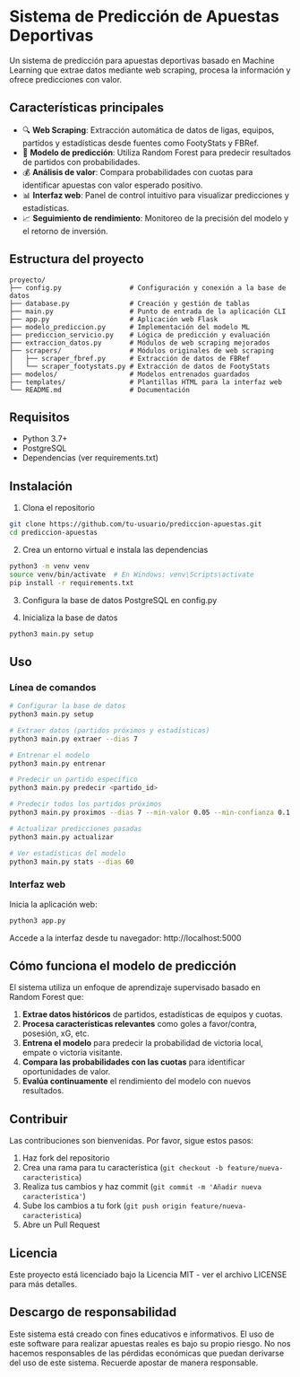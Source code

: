 # Sistema de Predicción de Apuestas Deportivas

Un sistema de predicción para apuestas deportivas basado en Machine Learning que extrae datos mediante web scraping, procesa la información y ofrece predicciones con valor.

## Características principales

- 🔍 **Web Scraping**: Extracción automática de datos de ligas, equipos, partidos y estadísticas desde fuentes como FootyStats y FBRef.
- 🧠 **Modelo de predicción**: Utiliza Random Forest para predecir resultados de partidos con probabilidades.
- 💰 **Análisis de valor**: Compara probabilidades con cuotas para identificar apuestas con valor esperado positivo.
- 📊 **Interfaz web**: Panel de control intuitivo para visualizar predicciones y estadísticas.
- 📈 **Seguimiento de rendimiento**: Monitoreo de la precisión del modelo y el retorno de inversión.

## Estructura del proyecto

```
proyecto/
├── config.py                 # Configuración y conexión a la base de datos
├── database.py               # Creación y gestión de tablas
├── main.py                   # Punto de entrada de la aplicación CLI
├── app.py                    # Aplicación web Flask
├── modelo_prediccion.py      # Implementación del modelo ML
├── prediccion_servicio.py    # Lógica de predicción y evaluación
├── extraccion_datos.py       # Módulos de web scraping mejorados
├── scrapers/                 # Módulos originales de web scraping
│   ├── scraper_fbref.py      # Extracción de datos de FBRef
│   └── scraper_footystats.py # Extracción de datos de FootyStats
├── modelos/                  # Modelos entrenados guardados
├── templates/                # Plantillas HTML para la interfaz web
└── README.md                 # Documentación
```

## Requisitos

- Python 3.7+
- PostgreSQL
- Dependencias (ver requirements.txt)

## Instalación

1. Clona el repositorio
```bash
git clone https://github.com/tu-usuario/prediccion-apuestas.git
cd prediccion-apuestas
```

2. Crea un entorno virtual e instala las dependencias
```bash
python3 -m venv venv
source venv/bin/activate  # En Windows: venv\Scripts\activate
pip install -r requirements.txt
```

3. Configura la base de datos PostgreSQL en config.py

4. Inicializa la base de datos
```bash
python3 main.py setup
```

## Uso

### Línea de comandos

```bash
# Configurar la base de datos
python3 main.py setup

# Extraer datos (partidos próximos y estadísticas)
python3 main.py extraer --dias 7

# Entrenar el modelo
python3 main.py entrenar

# Predecir un partido específico
python3 main.py predecir <partido_id>

# Predecir todos los partidos próximos
python3 main.py proximos --dias 7 --min-valor 0.05 --min-confianza 0.1

# Actualizar predicciones pasadas
python3 main.py actualizar

# Ver estadísticas del modelo
python3 main.py stats --dias 60
```

### Interfaz web

Inicia la aplicación web:
```bash
python3 app.py
```

Accede a la interfaz desde tu navegador: http://localhost:5000

## Cómo funciona el modelo de predicción

El sistema utiliza un enfoque de aprendizaje supervisado basado en Random Forest que:

1. **Extrae datos históricos** de partidos, estadísticas de equipos y cuotas.
2. **Procesa características relevantes** como goles a favor/contra, posesión, xG, etc.
3. **Entrena el modelo** para predecir la probabilidad de victoria local, empate o victoria visitante.
4. **Compara las probabilidades con las cuotas** para identificar oportunidades de valor.
5. **Evalúa continuamente** el rendimiento del modelo con nuevos resultados.

## Contribuir

Las contribuciones son bienvenidas. Por favor, sigue estos pasos:

1. Haz fork del repositorio
2. Crea una rama para tu característica (`git checkout -b feature/nueva-caracteristica`)
3. Realiza tus cambios y haz commit (`git commit -m 'Añadir nueva característica'`)
4. Sube los cambios a tu fork (`git push origin feature/nueva-caracteristica`)
5. Abre un Pull Request

## Licencia

Este proyecto está licenciado bajo la Licencia MIT - ver el archivo LICENSE para más detalles.

## Descargo de responsabilidad

Este sistema está creado con fines educativos e informativos. El uso de este software para realizar apuestas reales es bajo su propio riesgo. No nos hacemos responsables de las pérdidas económicas que puedan derivarse del uso de este sistema. Recuerde apostar de manera responsable.